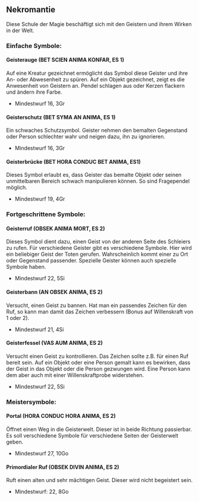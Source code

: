 ## Nekromantie

Diese Schule der Magie beschäftigt sich mit den Geistern und ihrem Wirken in der Welt.

### Einfache Symbole:

#### Geisterauge (BET SCIEN ANIMA KONFAR, ES 1)

Auf eine Kreatur gezeichnet ermöglicht das Symbol diese Geister und ihre An- oder Abwesenheit zu spüren. Auf ein
Objekt gezeichnet, zeigt es die Anwesenheit von Geistern an. Pendel schlagen aus oder Kerzen flackern und ändern
ihre Farbe.
* Mindestwurf 16, 3Gr

#### Geisterschutz (BET SYMA AN ANIMA, ES 1) 

Ein schwaches Schutzsymbol. Geister nehmen den bemalten Gegenstand oder Person schlechter wahr und neigen dazu, ihn zu ignorieren.
* Mindestwurf 16, 3Gr

#### Geisterbrücke (BET HORA CONDUC BET ANIMA, ES1)

Dieses Symbol erlaubt es, dass Geister das bemalte Objekt oder seinen unmittelbaren Bereich schwach manipulieren können. So sind Fragependel möglich.
* Mindestwurf 19, 4Gr

### Fortgeschrittene Symbole:

#### Geisterruf (OBSEK ANIMA MORT, ES 2)

Dieses Symbol dient dazu, einen Geist von der anderen Seite des Schleiers zu rufen. Für verschiedene Geister gibt es verschiedene Symbole. Hier wird ein beliebiger Geist der Toten gerufen. Wahrscheinlich kommt einer zu Ort oder Gegenstand passender. Spezielle Geister können auch spezielle Symbole haben.
* Mindestwurf 22, 5Si

#### Geisterbann (AN OBSEK ANIMA, ES 2)

Versucht, einen Geist zu bannen. Hat man ein passendes Zeichen für den Ruf, so kann man damit das Zeichen verbessern (Bonus auf Willenskraft von 1 oder 2).
* Mindestwurf 21, 4Si

#### Geisterfessel (VAS AUM ANIMA, ES 2)

Versucht einen Geist zu kontrollieren. Das Zeichen sollte z.B. für einen Ruf bereit sein. Auf ein Objekt oder eine Person gemalt kann es bewirken, dass der Geist in das Objekt oder die Person gezwungen wird. Eine Person kann dem aber auch mit einer Willenskraftprobe widerstehen.
* Mindestwurf 22, 5Si

### Meistersymbole:

#### Portal (HORA CONDUC HORA ANIMA, ES 2)

Öffnet einen Weg in die Geisterwelt. Dieser ist in beide Richtung passierbar. Es soll verschiedene Symbole für verschiedene Seiten der Geisterwelt geben.
* Mindestwurf 27, 10Go 

#### Primordialer Ruf (OBSEK DIVIN ANIMA, ES 2)
Ruft einen alten und sehr mächtigen Geist. Dieser wird nicht begeistert sein.
* Mindestwurf: 22, 8Go
